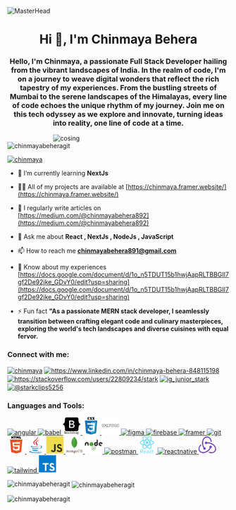 ![MasterHead](https://repository-images.githubusercontent.com/588181932/e36ec678-7984-4cdd-8e4c-a3932772ff8e)
<h1 align="center">Hi 👋, I'm Chinmaya Behera</h1>
<h3 align="center">Hello, I'm Chinmaya, a passionate Full Stack Developer hailing from the vibrant landscapes of India. In the realm of code, I'm on a journey to weave digital wonders that reflect the rich tapestry of my experiences. From the bustling streets of Mumbai to the serene landscapes of the Himalayas, every line of code echoes the unique rhythm of my journey. Join me on this tech odyssey as we explore and innovate, turning ideas into reality, one line of code at a time.</h3>
<img align="right" alt="cosing" width="400" src="https://user-images.githubusercontent.com/74038190/225813708-98b745f2-7d22-48cf-9150-083f1b00d6c9.gif">


<p align="left"> <img src="https://komarev.com/ghpvc/?username=chinmayabeheragit&label=Profile%20views&color=0e75b6&style=flat" alt="chinmayabeheragit" /> </p>

<p align="left"> <a href="https://twitter.com/chinmaya" target="blank"><img src="https://img.shields.io/twitter/follow/chinmaya?logo=twitter&style=for-the-badge" alt="chinmaya" /></a> </p>

- 🌱 I’m currently learning **NextJs**

- 👨‍💻 All of my projects are available at [https://chinmaya.framer.website/](https://chinmaya.framer.website/)

- 📝 I regularly write articles on [https://medium.com/@chinmayabehera892](https://medium.com/@chinmayabehera892)

- 💬 Ask me about **React , NextJs , NodeJs , JavaScript**

- 📫 How to reach me **chinmayabehera891@gmail.com**

- 📄 Know about my experiences [https://docs.google.com/document/d/1o_n5TDUT15b1hwjAapRLTBBGlI7gf2De92jke_GDvY0/edit?usp=sharing](https://docs.google.com/document/d/1o_n5TDUT15b1hwjAapRLTBBGlI7gf2De92jke_GDvY0/edit?usp=sharing)

- ⚡ Fun fact **"As a passionate MERN stack developer, I seamlessly transition between crafting elegant code and culinary masterpieces, exploring the world's tech landscapes and diverse cuisines with equal fervor.**

<h3 align="left">Connect with me:</h3>
<p align="left">
<a href="https://twitter.com/chinmaya" target="blank"><img align="center" src="https://raw.githubusercontent.com/rahuldkjain/github-profile-readme-generator/master/src/images/icons/Social/twitter.svg" alt="chinmaya" height="30" width="40" /></a>
<a href="https://linkedin.com/in/https://www.linkedin.com/in/chinmaya-behera-848115198" target="blank"><img align="center" src="https://raw.githubusercontent.com/rahuldkjain/github-profile-readme-generator/master/src/images/icons/Social/linked-in-alt.svg" alt="https://www.linkedin.com/in/chinmaya-behera-848115198" height="30" width="40" /></a>
<a href="https://stackoverflow.com/users/https://stackoverflow.com/users/22809234/stark" target="blank"><img align="center" src="https://raw.githubusercontent.com/rahuldkjain/github-profile-readme-generator/master/src/images/icons/Social/stack-overflow.svg" alt="https://stackoverflow.com/users/22809234/stark" height="30" width="40" /></a>
<a href="https://instagram.com/ig_junior_stark" target="blank"><img align="center" src="https://raw.githubusercontent.com/rahuldkjain/github-profile-readme-generator/master/src/images/icons/Social/instagram.svg" alt="ig_junior_stark" height="30" width="40" /></a>
<a href="https://www.youtube.com/c/@starkclips5256" target="blank"><img align="center" src="https://raw.githubusercontent.com/rahuldkjain/github-profile-readme-generator/master/src/images/icons/Social/youtube.svg" alt="@starkclips5256" height="30" width="40" /></a>
</p>

<h3 align="left">Languages and Tools:</h3>
<p align="left"> <a href="https://angular.io" target="_blank" rel="noreferrer"> <img src="https://angular.io/assets/images/logos/angular/angular.svg" alt="angular" width="40" height="40"/> </a> <a href="https://babeljs.io/" target="_blank" rel="noreferrer"> <img src="https://www.vectorlogo.zone/logos/babeljs/babeljs-icon.svg" alt="babel" width="40" height="40"/> </a> <a href="https://getbootstrap.com" target="_blank" rel="noreferrer"> <img src="https://raw.githubusercontent.com/devicons/devicon/master/icons/bootstrap/bootstrap-plain-wordmark.svg" alt="bootstrap" width="40" height="40"/> </a> <a href="https://www.w3schools.com/css/" target="_blank" rel="noreferrer"> <img src="https://raw.githubusercontent.com/devicons/devicon/master/icons/css3/css3-original-wordmark.svg" alt="css3" width="40" height="40"/> </a> <a href="https://expressjs.com" target="_blank" rel="noreferrer"> <img src="https://raw.githubusercontent.com/devicons/devicon/master/icons/express/express-original-wordmark.svg" alt="express" width="40" height="40"/> </a> <a href="https://www.figma.com/" target="_blank" rel="noreferrer"> <img src="https://www.vectorlogo.zone/logos/figma/figma-icon.svg" alt="figma" width="40" height="40"/> </a> <a href="https://firebase.google.com/" target="_blank" rel="noreferrer"> <img src="https://www.vectorlogo.zone/logos/firebase/firebase-icon.svg" alt="firebase" width="40" height="40"/> </a> <a href="https://www.framer.com/" target="_blank" rel="noreferrer"> <img src="https://www.vectorlogo.zone/logos/framer/framer-icon.svg" alt="framer" width="40" height="40"/> </a> <a href="https://git-scm.com/" target="_blank" rel="noreferrer"> <img src="https://www.vectorlogo.zone/logos/git-scm/git-scm-icon.svg" alt="git" width="40" height="40"/> </a> <a href="https://www.w3.org/html/" target="_blank" rel="noreferrer"> <img src="https://raw.githubusercontent.com/devicons/devicon/master/icons/html5/html5-original-wordmark.svg" alt="html5" width="40" height="40"/> </a> <a href="https://www.java.com" target="_blank" rel="noreferrer"> <img src="https://raw.githubusercontent.com/devicons/devicon/master/icons/java/java-original.svg" alt="java" width="40" height="40"/> </a> <a href="https://developer.mozilla.org/en-US/docs/Web/JavaScript" target="_blank" rel="noreferrer"> <img src="https://raw.githubusercontent.com/devicons/devicon/master/icons/javascript/javascript-original.svg" alt="javascript" width="40" height="40"/> </a> <a href="https://www.mongodb.com/" target="_blank" rel="noreferrer"> <img src="https://raw.githubusercontent.com/devicons/devicon/master/icons/mongodb/mongodb-original-wordmark.svg" alt="mongodb" width="40" height="40"/> </a> <a href="https://nodejs.org" target="_blank" rel="noreferrer"> <img src="https://raw.githubusercontent.com/devicons/devicon/master/icons/nodejs/nodejs-original-wordmark.svg" alt="nodejs" width="40" height="40"/> </a> <a href="https://postman.com" target="_blank" rel="noreferrer"> <img src="https://www.vectorlogo.zone/logos/getpostman/getpostman-icon.svg" alt="postman" width="40" height="40"/> </a> <a href="https://reactjs.org/" target="_blank" rel="noreferrer"> <img src="https://raw.githubusercontent.com/devicons/devicon/master/icons/react/react-original-wordmark.svg" alt="react" width="40" height="40"/> </a> <a href="https://reactnative.dev/" target="_blank" rel="noreferrer"> <img src="https://reactnative.dev/img/header_logo.svg" alt="reactnative" width="40" height="40"/> </a> <a href="https://redux.js.org" target="_blank" rel="noreferrer"> <img src="https://raw.githubusercontent.com/devicons/devicon/master/icons/redux/redux-original.svg" alt="redux" width="40" height="40"/> </a> <a href="https://tailwindcss.com/" target="_blank" rel="noreferrer"> <img src="https://www.vectorlogo.zone/logos/tailwindcss/tailwindcss-icon.svg" alt="tailwind" width="40" height="40"/> </a> <a href="https://www.typescriptlang.org/" target="_blank" rel="noreferrer"> <img src="https://raw.githubusercontent.com/devicons/devicon/master/icons/typescript/typescript-original.svg" alt="typescript" width="40" height="40"/> </a> </p>

<p><img align="left" src="https://github-readme-stats.vercel.app/api/top-langs?username=chinmayabeheragit&show_icons=true&locale=en&layout=compact" alt="chinmayabeheragit" /></p>

<p>&nbsp;<img align="center" src="https://github-readme-stats.vercel.app/api?username=chinmayabeheragit&show_icons=true&locale=en" alt="chinmayabeheragit" /></p>

<p><img align="center" src="https://github-readme-streak-stats.herokuapp.com/?user=chinmayabeheragit&" alt="chinmayabeheragit" /></p>
